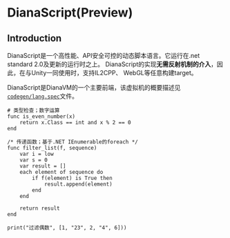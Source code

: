 # DianaScript(Preview)

## Introduction

DianaScript是一个高性能、API安全可控的动态脚本语言。它运行在.net standard 2.0及更新的运行时之上。
DianaScript的实现**无需反射机制的介入**，因此，在与Unity一同使用时，支持IL2CPP、 WebGL等任意构建target。

DianaScript是DianaVM的一个主要前端，该虚拟机的概要描述见[`codegen/lang.spec`](https://github.com/thautwarm/DianaScript/blob/master/codegen/lang.spec)文件。

```diana
# 类型检查；数字运算
func is_even_number(x)
    return x.Class == int and x % 2 == 0
end

/* 传递函数；基于.NET IEnumerable的foreach */
func filter_list(f, sequence)
    var i = low
    var s = 0
    var result = []
    each element of sequence do
        if f(element) is True then
            result.append(element)
        end
    end

    return result
end

print("过滤偶数", [1, "23", 2, "4", 6]))
```
